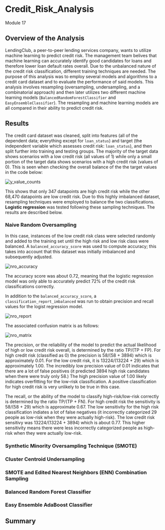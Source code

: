 # Credit_Risk_Analysis
Module 17

## Overview of the Analysis
LendingClub, a peer-to-peer lending services company, wants to utilize machine learning to predict credit risk. The management team belives that machine learning can accurately identify good candidates for loans and therefore lower loan default rates overall. Due to the unbalanced nature of the credit risk classification, different training techniques are needed. The purpose of this analysis was to employ several models and algorithms to a credit card dataset and to evaluate the performance of said models. This analysis involves resampling (oversampling, undersampling, and a combinatorial approach) and then later utilizes two different machine learning models (`BalancedRandomForestClassifier` and `EasyEnsembleClassifier`). The resampling and machine learning models are all compared in their ability to predict credit risk.

## Results

The credit card dataset was cleaned, split into features (all of the dependent data; everything except for `loan_status`) and target (the independent variable which assesses credit risk: `loan_status`), and then split further into training and testing groups. The majority of the target data shows scenarios with a low credit risk (all values of 1) while only a small portion of the target data shows scenarios with a high credit risk (values of 0). This is seen when checking the overall balance of the the target values in the code below:

![y_value_counts](https://user-images.githubusercontent.com/107309793/194986993-f62fd471-9cf5-40c2-9e41-8c148fb48de8.png)

This shows that only 347 datapoints are high credit risk while the other 68,470 datapoints are low credit risk. Due to this highly imbalanced dataset, resampling techniques were employed to balance the two classifications. **Logistic regression** was tested following these sampling techniques. The results are described below.

### Naive Random Oversampling

In this case, instances of the low credit risk class were selected randomly and added to the training set until the high risk and low risk class were balanced. A `balanced_accuracy_score` was used to compute accuracy; this takes into account that this dataset was initially imbalanced and subsequently adjusted.

![nro_accuracy](https://user-images.githubusercontent.com/107309793/194987665-15d29c8d-881a-4b68-8fac-f1cc32b210db.png)

The accuracy score was about 0.72, meaning that the logistic regression model was only able to accurately predict 72% of the credit risk classifications correctly.

In addition to the `balanced_accuracy_score`, a `classification_report_imbalanced` was run to obtain precision and recall values for the logist regression model.

![nro_report](https://user-images.githubusercontent.com/107309793/194988708-5a4c2257-b4bc-4c47-9f87-e27d7a6b6a58.png)

The associated confusion matrix is as follows:

![nro_matrix](https://user-images.githubusercontent.com/107309793/194990991-17078f1a-2b78-47a5-938e-9390a0841820.png)

The precision, or the reliability of the model to predict the actual likelihood of high or low credit risk overall, is determined by the ratio TP/(TP + FP). For high credit risk (classified as 0) the precision is 58/(58 + 3894) which is approximately 0.01. For the low credit risk, it is 13224/(13224 + 29) which is approximately 1.00. The incredibly low precision value of 0.01 indicates that there are a lot of false positives (it predicted 3894 high risk candidates when there were truly only 58.) The high precision value of 1.00 likely indicates overfitting for the low-risk classification. A positive classification for high credit risk is very unlikely to be true in this case.

The recall, or the ability of the model to classify high-risk/low-risk correctly is determined by the ratio TP/(TP + FN). For high credit risk the sensitivity is 58/(58 + 29) which is approximate 0.67. The low sensitivity for the high risk classification indiates a lot of false negatives (it incorrectly categorized 29 people as low-risk when they were actually high-risk). The low credit risk sensitivy was 13224/(13224 + 3894) which is about 0.77. This higher sensitivity means there were less incorrectly categorized people as high-risk when they were actually low-risk.

### Synthetic Minority Oversampling Technique (SMOTE)

### Cluster Centroid Undersampling

### SMOTE and Edited Nearest Neighbors (ENN) Combination Sampling

### Balanced Random Forest Classifier

### Easy Ensemble AdaBoost Classifier

## Summary
